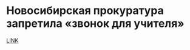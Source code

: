 # Новосибирская прокуратура запретила «звонок для учителя»



[LINK](https://varlamov.ru/3612366.html)